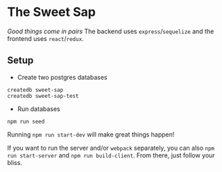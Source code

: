 # The Sweet Sap

_Good things come in pairs_ The backend uses `express`/`sequelize` and the frontend uses `react`/`redux`.

## Setup

* Create two postgres databases

```
createdb sweet-sap
createdb sweet-sap-test
```

* Run databases

```
npm run seed
```

Running `npm run start-dev` will make great things happen!

If you want to run the server and/or `webpack` separately, you can also
`npm run start-server` and `npm run build-client`. From there, just follow your bliss.
